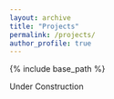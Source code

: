```yaml
---
layout: archive
title: "Projects"
permalink: /projects/
author_profile: true
---
```


{% include base_path %}

Under Construction
